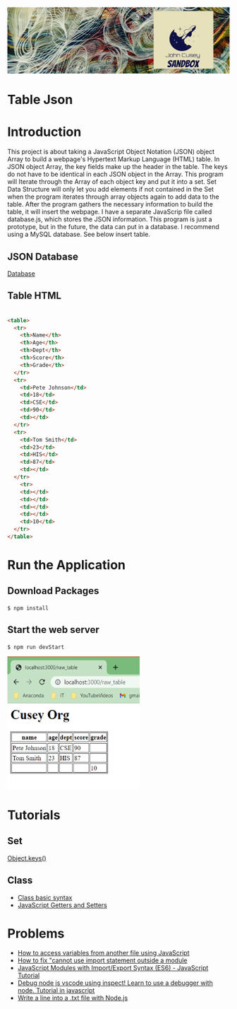 <img src="https://github.com/johncuseysan/GettingStarted/blob/main/SanBanner.png" alt="John Cusey Sandbox Logo" height="150" width="1000">

# Table Json

# Introduction     

This project is about taking a JavaScript Object Notation (JSON) object Array to build a webpage's Hypertext Markup Language (HTML) table. In JSON object Array, the key fields make up the header in the table. The keys do not have to be identical in each JSON object in the Array. This program will Iterate through the Array of each object key and put it into a set. Set Data Structure will only let you add elements if not contained in the Set when the program iterates through array objects again to add data to the table. After the program gathers the necessary information to build the table, it will insert the webpage. I have a  separate JavaScrip file called database.js, which stores the JSON information. This program is just a prototype, but in the future, the data can put in a database. I  recommend using a  MySQL database. See below insert table. 

## JSON Database      
[Database](https://github.com/johncuseysan/TableJson/blob/main/public/js/database.js)

## Table HTML     
```HTML

<table>
  <tr>
    <th>Name</th>
    <th>Age</th>
    <th>Dept</th>
    <th>Score</th>
    <th>Grade</th>
  </tr>
  <tr>
    <td>Pete Johnson</td>
    <td>18</td>
    <td>CSE</td>
    <td>90</td>
    <td></td>
  </tr>
  <tr>
    <td>Tom Smith</td>
    <td>23</td>
    <td>HIS</td>
    <td>87</td>
    <td></td>
  </tr>
    <tr>
    <td></td>
    <td></td>
    <td></td>
    <td></td>
    <td>10</td>
  </tr>
</table>

```
# Run the Application 

## Download Packages

```
$ npm install
```

## Start the web server

```
$ npm run devStart
```

<img src="https://github.com/johncuseysan/GettingStarted/blob/main/RepositoriesImages/TableJson/webpage.png" alt="
webpage" height="300" width="300">



# Tutorials    

## Set    
[Object.keys()](https://developer.mozilla.org/en-US/docs/Web/JavaScript/Reference/Global_Objects/Object/keys)

## Class
* [Class basic syntax](https://javascript.info/class)
* [JavaScript Getters and Setters](https://www.javascripttutorial.net/es6/javascript-getters-and-setters/)

# Problems   
* [How to access variables from another file using JavaScript](https://www.geeksforgeeks.org/how-to-access-variables-from-another-file-using-javascript/)   
* [How to fix "cannot use import statement outside a module](https://flaviocopes.com/fix-cannot-use-import-outside-module/)
* [JavaScript Modules with Import/Export Syntax (ES6) - JavaScript Tutorial](https://www.youtube.com/watch?v=s9kNndJLOjg)
* [Debug node js vscode using inspect! Learn to use a debugger with node. Tutorial in javascript](https://www.youtube.com/watch?v=FMsNsSHhRC8)
* [Write a line into a .txt file with Node.js](https://stackoverflow.com/questions/33418777/write-a-line-into-a-txt-file-with-node-js)